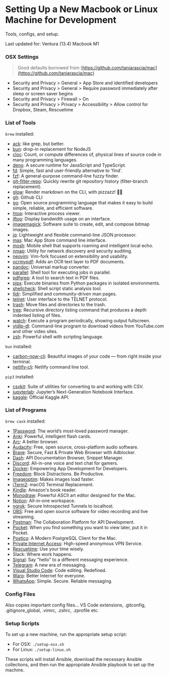 # Setting Up a New Macbook or Linux Machine for Development
Tools, configs, and setup.

Last updated for: Ventura (13.4) Macbook M1

### OSX Settings
> Good defaults borrowed from [https://github.com/taniarascia/mac](https://github.com/taniarascia/mac)

- Security and Privacy > General > App Store and identified developers
- Security and Privacy > General > Require password immediately after sleep or screen saver begins
- Security and Privacy > Firewall > On
- Security and Privacy > Privacy > Accessibility > Allow control for Dropbox, Steam, Rescuetime

### List of Tools

`brew` installed:
  - [ack](https://beyondgrep.com/): like grep, but better.
  - [bun](https://bun.sh): drop-in replacement for NodeJS
  - [cloc](https://github.com/AlDanial/cloc): Count, or compute differences of, physical lines of source code in many programming languages.
  - [deno](https://deno.land/): A secure runtime for JavaScript and TypeScript.
  - [fd](https://github.com/sharkdp/fd): Simple, fast and user-friendly alternative to 'find'.
  - [fzf](https://github.com/junegunn/fzf): A general-purpose command-line fuzzy finder.
  - [git-filter-repo](https://github.com/newren/git-filter-repo): Quickly rewrite git repository history (filter-branch replacement).
  - [glow](https://github.com/charmbracelet/glow): Render markdown on the CLI, with pizzazz! 💅🏻
  - [gh](https://cli.github.com/): Github CLI
  - [go](https://golang.org/): Open source programming language that makes it easy to build simple, reliable, and efficient software.
  - [htop](https://htop.dev/): Interactive process viewer.
  - [iftop](https://www.ex-parrot.com/~pdw/iftop/): Display bandwidth usage on an interface.
  - [imagemagick](https://imagemagick.org/index.php): Software suite to create, edit, and compose bitmap images.
  - [jq](https://stedolan.github.io/jq/): Lightweight and flexible command-line JSON processor.
  - [mas](https://github.com/mas-cli/mas): Mac App Store command line interface.
  - [mosh](https://mosh.org/): Mobile shell that supports roaming and intelligent local echo.
  - [nmap](https://nmap.org/): Utility for network discovery and security auditing.
  - [neovim](https://neovim.io/): Vim-fork focused on extensibility and usability.
  - [ocrmypdf](https://ocrmypdf.readthedocs.io/en/latest/): Adds an OCR text layer to PDF documents.
  - [pandoc](https://pandoc.org/): Universal markup converter.
  - [parallel](https://www.gnu.org/software/parallel/): Shell tool for executing jobs in parallel.
  - [pdfgrep](https://pdfgrep.org/): A tool to search text in PDF files.
  - [pipx](https://pipxproject.github.io/pipx/): Execute binaries from Python packages in isolated environments.
  - [shellcheck](https://www.shellcheck.net/): Shell script static analysis tool.
  - [tldr](https://tldr.sh/): Simplified and community-driven man pages.
  - [telnet](https://www.gnu.org/software/inetutils/): User interface to the TELNET protocol.
  - [trash](https://github.com/sindresorhus/trash): Move files and directories to the trash.
  - [tree](https://linux.die.net/man/1/tree): Recursive directory listing command that produces a depth indented listing of files.
  - [watch](https://linux.die.net/man/1/watch): Execute a program periodically, showing output fullscreen.
  - [ytdlp-dl](https://github.com/yt-dlp/yt-dlp): Command-line program to download videos from YouTube.com and other video sites.
  - [zsh](https://www.zsh.org/): Powerful shell with scripting language.

`bun` installed:
  - [carbon-now-cli](https://github.com/mixn/carbon-now-cli): Beautiful images of your code — from right inside your terminal.
  - [netlify-cli](https://www.netlify.com/products/dev/): Netlify command line tool.

`pip3` installed:
  - [csvkit](https://csvkit.readthedocs.io/en/latest/): Suite of utilities for converting to and working with CSV.
  - [jupyterlab](https://jupyter.org/install): Jupyter’s Next-Generation Notebook Interface.
  - [kaggle](https://github.com/Kaggle/kaggle-api): Official Kaggle API.

### List of Programs

`brew cask` installed:
  - [1Password](https://1password.com/): The world’s most-loved password manager.
  - [Anki](https://apps.ankiweb.net/): Powerful, intelligent flash cards.
  - [Arc](https://www.arc.io/): A better browser.
  - [Audacity](https://www.audacityteam.org/): Free, open source, cross-platform audio software.
  - [Brave](https://brave.com/): Secure, Fast & Private Web Browser with Adblocker.
  - [Dash](https://kapeli.com/dash): API Documentation Browser, Snippet Manager.
  - [Discord](https://discordapp.com/store): All-in-one voice and text chat for gamers.
  - [Docker](https://www.docker.com/products/docker-desktop): Empowering App Development for Developers.
  - [Freedom](https://freedom.to/): Block Distractions. Be Productive.
  - [Imageoptim](https://imageoptim.com/mac): Makes images load faster.
  - [iTerm2](https://iterm2.com/): macOS Terminal Replacement.
  - [Kindle](https://www.amazon.com/kindle-dbs/fd/kcp): Amazon's book reader.
  - [Monodraw](https://monodraw.helftone.com/): Powerful ASCII art editor designed for the Mac.
  - [Notion](https://www.notion.so/): All-in-one workspace.
  - [ngrok](https://ngrok.com/): Secure Introspected Tunnels to localhost.
  - [OBS](https://obsproject.com/): Free and open source software for video recording and live streaming.
  - [Postman](https://www.getpostman.com): The Collaboration Platform for API Development.
  - [Pocket](https://getpocket.com/): When you find something you want to view later, put it in Pocket.
  - [Postico](https://eggerapps.at/postico/): A Modern PostgreSQL Client for the Mac.
  - [Private Internet Access](https://www.privateinternetaccess.com/): High-speed anonymous VPN Service.
  - [Rescuetime](https://www.rescuetime.com/): Use your time wisely.
  - Slack: Where work happens.
  - [Signal](https://signal.org/): Say "hello" to a different messaging experience.
  - [Telegram](https://telegram.org/): A new era of messaging.
  - [Visual Studio Code](https://code.visualstudio.com/): Code editing. Redefined.
  - [Warp](https://www.cloudflarewarp.com/): Better Internet for everyone.
  - [WhatsApp](https://www.whatsapp.com/): Simple. Secure. Reliable messaging.

### Config Files
Also copies important config files... VS Code extensions, .gitconfig, .gitignore_global, .vimrc, .zshrc, .zprofile etc.

### Setup Scripts
To set up a new machine, run the appropriate setup script:

- For OSX: `./setup-osx.sh`
- For Linux: `./setup-linux.sh`

These scripts will install Ansible, download the necessary Ansible collections, and then run the appropriate Ansible playbook to set up the machine.
